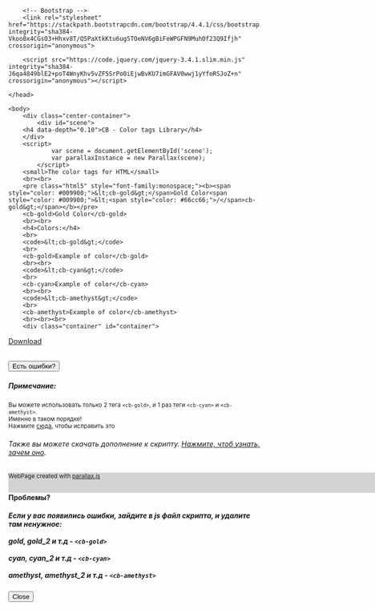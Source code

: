 <!DOCTYPE html>
<html>
    <head><meta charset="utf-8">
        <script src="js/jquery-3.5.0.min.js"></script>
        <script src="https://cdnjs.cloudflare.com/ajax/libs/parallax/3.1.0/parallax.min.js"></script>

        <!-- Bootstrap -->
        <link rel="stylesheet" href="https://stackpath.bootstrapcdn.com/bootstrap/4.4.1/css/bootstrap.min.css" integrity="sha384-Vkoo8x4CGsO3+Hhxv8T/Q5PaXtkKtu6ug5TOeNV6gBiFeWPGFN9MuhOf23Q9Ifjh" crossorigin="anonymous">
        
        <script src="https://code.jquery.com/jquery-3.4.1.slim.min.js" integrity="sha384-J6qa4849blE2+poT4WnyKhv5vZF5SrPo0iEjwBvKU7imGFAV0wwj1yYfoRSJoZ+n" crossorigin="anonymous"></script>
<script src="https://stackpath.bootstrapcdn.com/bootstrap/4.4.1/js/bootstrap.min.js" integrity="sha384-wfSDF2E50Y2D1uUdj0O3uMBJnjuUD4Ih7YwaYd1iqfktj0Uod8GCExl3Og8ifwB6" crossorigin="anonymous"></script>
<!-- End of Bootstrap -->
<script src="js/pageLoadSpeed.js"></script>
    </head>
    
    <body>
        <div class="center-container">
            <div id="scene">
        <h4 data-depth="0.10">CB - Color tags Library</h4>
        </div>
        <script>
                var scene = document.getElementById('scene');
                var parallaxInstance = new Parallax(scene);
            </script>
        <small>The color tags for HTML</small>
        <br><br>
        <pre class="html5" style="font-family:monospace;"><b><span style="color: #009900;">&lt;cb-gold&gt;</span>Gold Color<span style="color: #009900;">&lt;<span style="color: #66cc66;">/</span>cb-gold&gt;</span></b></pre>
        <cb-gold>Gold Color</cb-gold>
        <br><br>
        <h4>Colors:</h4>
        <br>
        <code>&lt;cb-gold&gt;</code>
        <br>
        <cb-gold>Example of color</cb-gold>
        <br><br>
        <code>&lt;cb-cyan&gt;</code>
        <br>
        <cb-cyan>Example of color</cb-cyan>
        <br><br>
        <code>&lt;cb-amethyst&gt;</code>
        <br>
        <cb-amethyst>Example of color</cb-amethyst>
        <br><br><br>
        <div class="container" id="container">
  <a href="js/library.js" id="a" download="cb-color_tags.js">Download</a>
</div>
<br>
<button type="button" class="btn btn-primary btn-lg" data-toggle="modal" data-target="#myModal">
  Есть ошибки?
</button>
<br>
<h5>Примечание: </h5><small>Вы можете использовать только 2 тега <code>&lt;cb-gold&gt;</code>, и 1 раз теги <code>&lt;cb-cyan&gt;</code> и <code>&lt;cb-amethyst&gt;</code>. <br>Именно в таком порядке! <br>Нажмите <a href="pick-library.html">сюда</a>, чтобы исправить это</small>
<br>
<h6>Также вы можете скачать дополнение к скрипту. <a href="dopolnenie.html" target="_blank">Нажмите, чтоб узнать, зачем оно</a>.</h6>
<style>
.center-container {
    text-align: center;
}
#container {
      height: 100%;
  display: flex;
  align-items: center;
}

#a {
  display: block;
  margin: auto;
  padding: 1rem 1.25rem;
  font-family: sans-serif;
  font-size: 1.5rem;
  text-decoration: none;
  text-shadow:
    -2px 4px 4px #091243, 
    0 0 10px #00D0FF,
    inset 1px 1px 1px white;
  color: #1FFFFF;
  border: 2px solid;
  border-radius: 4px;
  background-color: transparent;
  box-shadow: 
    0 1px 2px rgba(0,0,0, 0.6), 
    2px 1px 4px rgba(0,0,0, 0.3), 
    2px 4px 3px rgba(3,0,128, 0.3), 
    0 0 7px 2px rgba(0,208,255, 0.6), 
    inset 0 1px 2px rgba(0,0,0, 0.6), 
    inset 2px 1px 4px rgba(0,0,0, 0.3), 
    inset 2px 4px 3px rgba(3,0,128, 0.3), 
    inset 0 0 7px 2px rgba(0,208,255, 0.6);
  animation: flickering 5s infinite;
}
#footer {
    background: lightgray;
	position: absolute;
	width: 100%;
	height: 40px;
}
.modal-title {
    margin-right: 100px;
}

body {
    animation: background 5s infinite alternate;
}

@keyframes background {
  50% {
    background: skyblue;
    box-shadow: 0 -200px 100px -100px #0eb0cc inset;
  }
}

@keyframes flickering {
  0% {
    border-color: transparent;
    opacity: 0.2;
  }
  
  2% {
    border-color: #1FFFFF;
    opacity: 1;
  }
  
  4% {
    border-color: transparent;
    opacity: 0.2;
  }
  
  8% {
    border-color: #1FFFFF;
    opacity: 1;
  }
  
  28% {
    border-color: #1FFFFF;
    opacity: 1;
  }
  
  30% {
    border-color: transparent;
    opacity: 0.2;
  }
  
  36% {
    border-color: #1FFFFF;
    opacity: 1;
  }
  
  100% {
    border-color: #1FFFFF;
    opacity: 1;
  }
}
</style>
        </div>
        <style>
            cb-gold[data-hover]:hover {
                text-decoration: underline;
            }
            cb-gold[data-center] {
                text-align: center;
            }
        </style>
        <div id="footer">
            <small>WebPage created with <a href="http://matthew.wagerfield.com/parallax/" target="_blank">parallax.js</a></small>
        </div>
        <!-- Modal Okno -->
        <div class="modal fade" id="myModal" tabindex="-1" role="dialog" aria-labelledby="myModalLabel" aria-hidden="true">
  <div class="modal-dialog" role="document">
    <div class="modal-content">
      <div class="modal-header">
        <button type="button" class="close" data-dismiss="modal" aria-label="Close">
          <span aria-hidden="true" style="margin-right: -440px">&times;</span>
        </button>
        <h4 class="modal-title" id="myModalLabel">Проблемы?</h4>
      </div>
      <div class="modal-body">
        <h5>Если у вас появились ошибки, зайдите в js файл скрипта, и удалите там ненужное:
        <br><br>
        gold, gold_2 и т.д - <code>&lt;cb-gold&gt;</code>
        <br><br>
        cyan, cyan_2 и т.д - <code>&lt;cb-cyan&gt;</code>
        <br><br>
        amethyst, amethyst_2 и т.д - <code>&lt;cb-amethyst&gt;</code>
        </h5>
      </div>
      <div class="modal-footer">
        <button type="button" class="btn btn-secondary" data-dismiss="modal">Close</button>
      </div>
    </div>
  </div>
</div>
        <!-- End of modal okno -->
        <script src="js/library.js"></script>
    </body>
</html>
